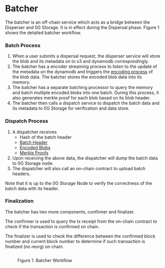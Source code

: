 # Batcher

The batcher is an off-chain service which acts as a bridge between the Disperser and 0G Storage. It is in effect during the Dispersal phase. Figure 1 shows the detailed batcher workflow.

### Batch Process

1. When a user submits a dispersal request, the disperser service will store the blob and its metadata on to s3 and dynamodb correspondingly.&#x20;
2. The batcher has a encoder streaming process to listen to the update of the metadata on the dynamodb and triggers the [encoding process](../security/encoding.md) of the blob data. The batcher stores the encoded blob data into its memory.
3. The batcher has a separate batching processor to query the memory and batch multiple encoded blobs into one batch. During this process, it also generates merkle proof for each blob based on its blob header.
4. The batcher then calls a dispatch service to dispatch the batch data and its metadata to 0G Storage for verification and data store.

### Dispatch Process

1. A dispatcher receives
   * Hash of the batch header
   * [Batch Header](../data-model.md#batch-header)
   * [Encoded Blobs](../data-model.md#encoded-blob)
   * [Merkle Proofs](../data-model.md#merkle-tree-proof)
2. Upon receiving the above data, the dispatcher will dump the batch data to 0G Storage node.
3. The dispatcher will also call an on-chain contract to upload batch headers.

Note that it is up to the 0G Storage Node to verify the correctness of the batch data with its header.

### Finalization

The batcher has two more components, confirmer and finalizer.

The confirmer is used to query the tx receipt from the on-chain contract to check if the transaction is confirmed on chain.

The finalizer is used to check the difference between the confirmed block number and current block number to determine if such transaction is finalized (no reorg) on chain.

<figure><img src="../../../.gitbook/assets/" alt=""><figcaption><p>Figure 1. Batcher Workflow</p></figcaption></figure>
